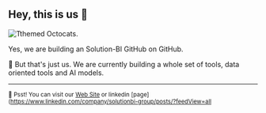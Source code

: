 ## Hey, this is us 👋

![Tthemed Octocats.](https://user-images.githubusercontent.com/3369400/133268513-5bfe2f93-4402-42c9-a403-81c9e86934b6.jpeg)

Yes, we are building an Solution-BI GitHub on GitHub. 

🤯 But that's just us. We are currently building a whole set of tools, data oriented tools and AI models.

 ---

<sub>🤫 Psst! You can visit our [Web Site](https://www.solution-bi.com/) or linkedin [page](https://www.linkedin.com/company/solutionbi-group/posts/?feedView=all

